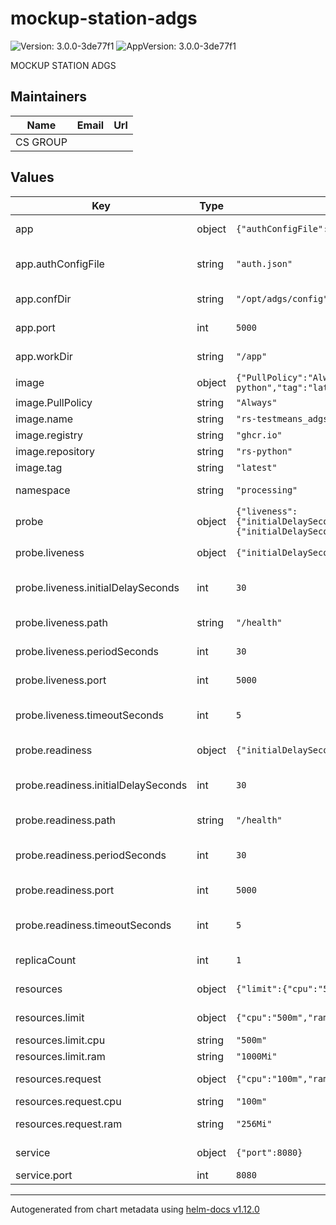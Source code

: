# mockup-station-adgs

![Version: 3.0.0-3de77f1](https://img.shields.io/badge/Version-3.0.0--3de77f1-informational?style=flat-square) ![AppVersion: 3.0.0-3de77f1](https://img.shields.io/badge/AppVersion-3.0.0--3de77f1-informational?style=flat-square)

MOCKUP STATION ADGS

## Maintainers

| Name | Email | Url |
| ---- | ------ | --- |
| CS GROUP |  |  |

## Values

| Key | Type | Default | Description |
|-----|------|---------|-------------|
| app | object | `{"authConfigFile":"auth.json","confDir":"/opt/adgs/config","port":5000,"workDir":"/app"}` | Configuration for the application |
| app.authConfigFile | string | `"auth.json"` | Auth file configuration for the application |
| app.confDir | string | `"/opt/adgs/config"` | Config directory for the application |
| app.port | int | `5000` | Port for the application |
| app.workDir | string | `"/app"` | Working directory for the application |
| image | object | `{"PullPolicy":"Always","name":"rs-testmeans_adgs-station-mock","registry":"ghcr.io","repository":"rs-python","tag":"latest"}` | Image details |
| image.PullPolicy | string | `"Always"` | Image pull policy |
| image.name | string | `"rs-testmeans_adgs-station-mock"` | Image name |
| image.registry | string | `"ghcr.io"` | Image registry |
| image.repository | string | `"rs-python"` | Image repository |
| image.tag | string | `"latest"` | Image tag version |
| namespace | string | `"processing"` | Namespace for the deployment |
| probe | object | `{"liveness":{"initialDelaySeconds":30,"path":"/health","periodSeconds":30,"port":5000,"timeoutSeconds":5},"readiness":{"initialDelaySeconds":30,"path":"/health","periodSeconds":30,"port":5000,"timeoutSeconds":5}}` | Kubernetes probes configuration |
| probe.liveness | object | `{"initialDelaySeconds":30,"path":"/health","periodSeconds":30,"port":5000,"timeoutSeconds":5}` | Liveness probe configuration |
| probe.liveness.initialDelaySeconds | int | `30` | InitialDelaySeconds for the liveness probe |
| probe.liveness.path | string | `"/health"` | Path for the liveness probe |
| probe.liveness.periodSeconds | int | `30` | periodSeconds for the liveness probe |
| probe.liveness.port | int | `5000` | Port for the liveness probe |
| probe.liveness.timeoutSeconds | int | `5` | timeoutSeconds for the liveness probe |
| probe.readiness | object | `{"initialDelaySeconds":30,"path":"/health","periodSeconds":30,"port":5000,"timeoutSeconds":5}` | Readiness probe configuration |
| probe.readiness.initialDelaySeconds | int | `30` | InitialDelaySeconds for the readiness probe |
| probe.readiness.path | string | `"/health"` | Path for the readiness probe |
| probe.readiness.periodSeconds | int | `30` | periodSeconds for the readiness probe |
| probe.readiness.port | int | `5000` | Port for the readiness probe |
| probe.readiness.timeoutSeconds | int | `5` | timeoutSeconds for the readiness probe |
| replicaCount | int | `1` | Number of replicas for the deployment |
| resources | object | `{"limit":{"cpu":"500m","ram":"1000Mi"},"request":{"cpu":"100m","ram":"256Mi"}}` | Pod resources details |
| resources.limit | object | `{"cpu":"500m","ram":"1000Mi"}` | Pod limit resources details |
| resources.limit.cpu | string | `"500m"` | Pod CPU limit |
| resources.limit.ram | string | `"1000Mi"` | Pod memory limit |
| resources.request | object | `{"cpu":"100m","ram":"256Mi"}` | Pod request resources details |
| resources.request.cpu | string | `"100m"` | Pod CPU request |
| resources.request.ram | string | `"256Mi"` | Pod memory request |
| service | object | `{"port":8080}` | Configuration for the service |
| service.port | int | `8080` | Port for the service |

----------------------------------------------
Autogenerated from chart metadata using [helm-docs v1.12.0](https://github.com/norwoodj/helm-docs/releases/v1.12.0)
